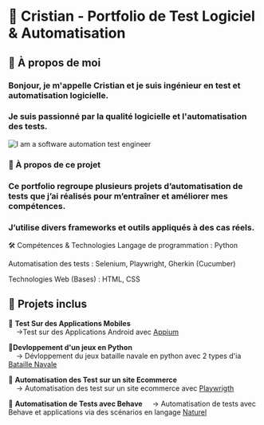 # 🚀 Cristian - Portfolio de Test Logiciel & Automatisation
## 👋 À propos de moi
###   Bonjour, je m'appelle Cristian et je suis ingénieur en test et automatisation logicielle.
###  Je suis passionné par la qualité logicielle et l'automatisation des tests.

![I am a software automation test engineer](https://sdmntpritalynorth.oaiusercontent.com/files/00000000-ad50-5246-b7a1-b4fb202c93a2/raw?se=2025-04-02T16%3A40%3A17Z&sp=r&sv=2024-08-04&sr=b&scid=8e3d962e-e64b-598f-9abd-e71b46467bd4&skoid=54ae6e2b-352e-4235-bc96-afa2512cc978&sktid=a48cca56-e6da-484e-a814-9c849652bcb3&skt=2025-04-02T06%3A12%3A25Z&ske=2025-04-03T06%3A12%3A25Z&sks=b&skv=2024-08-04&sig=%2BHLhyydI/1c0ulF2HRBEDpM45j1kn9SCDdg3AlSxyOc%3D)



### 📌 À propos de ce projet
### Ce portfolio regroupe plusieurs projets d’automatisation de tests que j’ai réalisés pour m’entraîner et améliorer mes compétences.
### J’utilise divers frameworks et outils appliqués à des cas réels.

🛠 Compétences & Technologies
Langage de programmation : Python

Automatisation des tests : Selenium, Playwright, Gherkin (Cucumber)

Technologies Web (Bases) : HTML, CSS
## 📂 Projets inclus

🔹 **Test Sur des Applications Mobiles**  
&nbsp;&nbsp;&nbsp;&nbsp;→Test sur des Applications Android  avec  [Appium](https://github.com/cristian772/QA-testing-autmation/tree/main/Appium)

🔹**Devloppement d'un jeux en Python**  
&nbsp;&nbsp;&nbsp;&nbsp;→ Dévloppement du jeux bataille navale en python avec 2 types d'ia [Bataille Navale](https://github.com/cristian772/QA-testing-autmation/tree/main/Games)

🔹 **Automatisation des Test sur un site Ecommerce**  
&nbsp;&nbsp;&nbsp;&nbsp;→ Automatisation des test sur un site ecommerce avec [Playwrigth](https://github.com/cristian772/QA-testing-autmation/tree/main/Playwrigth)

🔹 **Automatisation de Tests avec Behave**
&nbsp;&nbsp;&nbsp;&nbsp;→ Automatisation de tests avec Behave et applications via des scénarios en langage [Naturel](https://github.com/cristian772/QA-testing-autmation/tree/main/features)   






